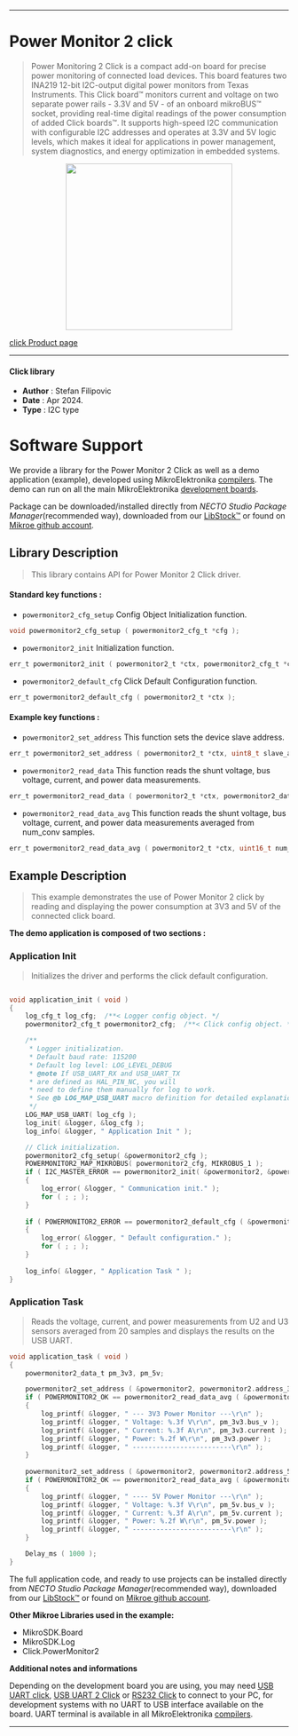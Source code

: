
---
# Power Monitor 2 click

> Power Monitoring 2 Click is a compact add-on board for precise power monitoring of connected load devices. This board features two INA219 12-bit I2C-output digital power monitors from Texas Instruments. This Click board™ monitors current and voltage on two separate power rails - 3.3V and 5V - of an onboard mikroBUS™ socket, providing real-time digital readings of the power consumption of added Click boards™. It supports high-speed I2C communication with configurable I2C addresses and operates at 3.3V and 5V logic levels, which makes it ideal for applications in power management, system diagnostics, and energy optimization in embedded systems.

<p align="center">
  <img src="https://download.mikroe.com/images/click_for_ide/powermonitor2_click.png" height=300px>
</p>

[click Product page](https://www.mikroe.com/power-monitor-2-click)

---


#### Click library

- **Author**        : Stefan Filipovic
- **Date**          : Apr 2024.
- **Type**          : I2C type


# Software Support

We provide a library for the Power Monitor 2 Click
as well as a demo application (example), developed using MikroElektronika
[compilers](https://www.mikroe.com/necto-studio).
The demo can run on all the main MikroElektronika [development boards](https://www.mikroe.com/development-boards).

Package can be downloaded/installed directly from *NECTO Studio Package Manager*(recommended way), downloaded from our [LibStock&trade;](https://libstock.mikroe.com) or found on [Mikroe github account](https://github.com/MikroElektronika/mikrosdk_click_v2/tree/master/clicks).

## Library Description

> This library contains API for Power Monitor 2 Click driver.

#### Standard key functions :

- `powermonitor2_cfg_setup` Config Object Initialization function.
```c
void powermonitor2_cfg_setup ( powermonitor2_cfg_t *cfg );
```

- `powermonitor2_init` Initialization function.
```c
err_t powermonitor2_init ( powermonitor2_t *ctx, powermonitor2_cfg_t *cfg );
```

- `powermonitor2_default_cfg` Click Default Configuration function.
```c
err_t powermonitor2_default_cfg ( powermonitor2_t *ctx );
```

#### Example key functions :

- `powermonitor2_set_address` This function sets the device slave address.
```c
err_t powermonitor2_set_address ( powermonitor2_t *ctx, uint8_t slave_address );
```

- `powermonitor2_read_data` This function reads the shunt voltage, bus voltage, current, and power data measurements.
```c
err_t powermonitor2_read_data ( powermonitor2_t *ctx, powermonitor2_data_t *data_out );
```

- `powermonitor2_read_data_avg` This function reads the shunt voltage, bus voltage, current, and power data measurements averaged from num_conv samples.
```c
err_t powermonitor2_read_data_avg ( powermonitor2_t *ctx, uint16_t num_conv, powermonitor2_data_t *data_out );
```

## Example Description

> This example demonstrates the use of Power Monitor 2 click by reading and displaying the power consumption at 3V3 and 5V of the connected click board.

**The demo application is composed of two sections :**

### Application Init

> Initializes the driver and performs the click default configuration.

```c

void application_init ( void )
{
    log_cfg_t log_cfg;  /**< Logger config object. */
    powermonitor2_cfg_t powermonitor2_cfg;  /**< Click config object. */

    /** 
     * Logger initialization.
     * Default baud rate: 115200
     * Default log level: LOG_LEVEL_DEBUG
     * @note If USB_UART_RX and USB_UART_TX 
     * are defined as HAL_PIN_NC, you will 
     * need to define them manually for log to work. 
     * See @b LOG_MAP_USB_UART macro definition for detailed explanation.
     */
    LOG_MAP_USB_UART( log_cfg );
    log_init( &logger, &log_cfg );
    log_info( &logger, " Application Init " );

    // Click initialization.
    powermonitor2_cfg_setup( &powermonitor2_cfg );
    POWERMONITOR2_MAP_MIKROBUS( powermonitor2_cfg, MIKROBUS_1 );
    if ( I2C_MASTER_ERROR == powermonitor2_init( &powermonitor2, &powermonitor2_cfg ) ) 
    {
        log_error( &logger, " Communication init." );
        for ( ; ; );
    }
    
    if ( POWERMONITOR2_ERROR == powermonitor2_default_cfg ( &powermonitor2 ) )
    {
        log_error( &logger, " Default configuration." );
        for ( ; ; );
    }
    
    log_info( &logger, " Application Task " );
}

```

### Application Task

> Reads the voltage, current, and power measurements from U2 and U3 sensors averaged from 20 samples and displays the results on the USB UART.

```c
void application_task ( void )
{
    powermonitor2_data_t pm_3v3, pm_5v;

    powermonitor2_set_address ( &powermonitor2, powermonitor2.address_3v3 );
    if ( POWERMONITOR2_OK == powermonitor2_read_data_avg ( &powermonitor2, POWERMONITOR2_DEFAULT_NUM_CONV, &pm_3v3 ) )
    {
        log_printf( &logger, " --- 3V3 Power Monitor ---\r\n" );
        log_printf( &logger, " Voltage: %.3f V\r\n", pm_3v3.bus_v );
        log_printf( &logger, " Current: %.3f A\r\n", pm_3v3.current );
        log_printf( &logger, " Power: %.2f W\r\n", pm_3v3.power );
        log_printf( &logger, " -------------------------\r\n" );
    }
    
    powermonitor2_set_address ( &powermonitor2, powermonitor2.address_5v );
    if ( POWERMONITOR2_OK == powermonitor2_read_data_avg ( &powermonitor2, POWERMONITOR2_DEFAULT_NUM_CONV, &pm_5v ) )
    {
        log_printf( &logger, " ---- 5V Power Monitor ---\r\n" );
        log_printf( &logger, " Voltage: %.3f V\r\n", pm_5v.bus_v );
        log_printf( &logger, " Current: %.3f A\r\n", pm_5v.current );
        log_printf( &logger, " Power: %.2f W\r\n", pm_5v.power );
        log_printf( &logger, " -------------------------\r\n" );
    }

    Delay_ms ( 1000 );
}
```

The full application code, and ready to use projects can be installed directly from *NECTO Studio Package Manager*(recommended way), downloaded from our [LibStock&trade;](https://libstock.mikroe.com) or found on [Mikroe github account](https://github.com/MikroElektronika/mikrosdk_click_v2/tree/master/clicks).

**Other Mikroe Libraries used in the example:**

- MikroSDK.Board
- MikroSDK.Log
- Click.PowerMonitor2

**Additional notes and informations**

Depending on the development board you are using, you may need
[USB UART click](https://www.mikroe.com/usb-uart-click),
[USB UART 2 Click](https://www.mikroe.com/usb-uart-2-click) or
[RS232 Click](https://www.mikroe.com/rs232-click) to connect to your PC, for
development systems with no UART to USB interface available on the board. UART
terminal is available in all MikroElektronika
[compilers](https://shop.mikroe.com/compilers).

---
